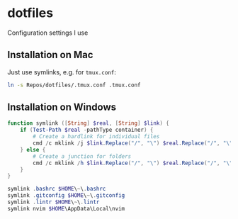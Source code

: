 # dotfiles
Configuration settings I use

## Installation on Mac

Just use symlinks, e.g. for `tmux.conf`:
``` zsh
ln -s Repos/dotfiles/.tmux.conf .tmux.conf
```

## Installation on Windows 

```powershell
function symlink ([String] $real, [String] $link) {
    if (Test-Path $real -pathType container) {
        # Create a hardlink for individual files
        cmd /c mklink /j $link.Replace("/", "\") $real.Replace("/", "\")
    } else {
        # Create a junction for folders
        cmd /c mklink /h $link.Replace("/", "\") $real.Replace("/", "\")
    }
}

symlink .bashrc $HOME\~\.bashrc
symlink .gitconfig $HOME\~\.gitconfig
symlink .lintr $HOME\~\.lintr
symlink nvim $HOME\AppData\Local\nvim
```

